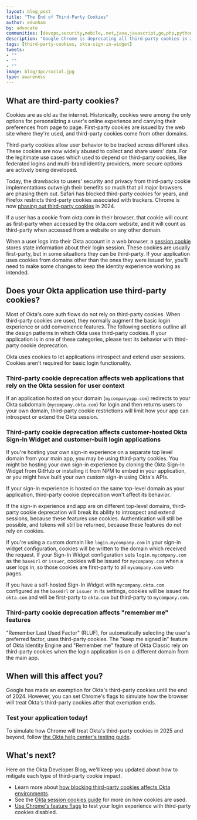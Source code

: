 ```yaml
---
layout: blog_post
title: "The End of Third-Party Cookies"
author: edunham
by: advocate
communities: [devops,security,mobile,.net,java,javascript,go,php,python,ruby]
description: "Google Chrome is deprecating all third-party cookies in 2024. How will this affect your Okta application, remember me features, and Okta Sign-In Widget?"
tags: [third-party-cookies, okta-sign-in-widget]
tweets:
- ""
- ""
- ""
image: blog/3pc/social.jpg
type: awareness
---
```


## What are third-party cookies?

Cookies are as old as the internet. Historically, cookies were among the only options for personalizing a user's online experience and carrying their preferences from page to page. First-party cookies are issued by the web site where they're used, and third-party cookies come from other domains. 

Third-party cookies allow user behavior to be tracked across different sites. These cookies are now widely abused to collect and share users' data. For the legitimate use cases which used to depend on third-party cookies, like federated logins and multi-brand identity providers, more secure options are actively being developed. 

Today, the drawbacks to users' security and privacy from third-party cookie implementations outweigh their benefits so much that all major browsers are phasing them out. Safari has blocked third-party cookies for years, and Firefox restricts third-party cookies associated with trackers. Chrome is now [phasing out third-party cookies](https://developers.google.com/privacy-sandbox/3pcd) in 2024. 

If a user has a cookie from okta.com in their browser, that cookie will count as first-party when accessed by the okta.com website, and it will count as third-party when accessed from a website on any other domain.

When a user logs into their Okta account in a web browser, a [session cookie](https://developer.okta.com/docs/guides/session-cookie/main/#about-okta-session-cookies) stores state information about their login session. These cookies are usually first-party, but in some situations they can be third-party. If your application uses cookies from domains other than the ones they were issued for, you'll need to make some changes to keep the identity experience working as intended. 


## Does your Okta application use third-party cookies? 

Most of Okta's core auth flows do not rely on third-party cookies. When third-party cookies are used, they normally augment the basic login experience or add convenience features. The following sections outline all the design patterns in which Okta uses third-party cookies. If your application is in one of these categories, please test its behavior with third-party cookie deprecation. 

Okta uses cookies to let applications introspect and extend user sessions. Cookies aren't required for basic login functionality. 

### Third-party cookie deprecation affects web applications that rely on the Okta session for user context

If an application hosted on your domain (`mycompanyapp.com`) redirects to your Okta subdomain (`mycompany.okta.com`) for login and then returns users to your own domain, third-party cookie restrictions will limit how your app can introspect or extend the Okta session. 

### Third-party cookie deprecation affects customer-hosted Okta Sign-In Widget and customer-built login applications

If you're hosting your own sign-in experience on a separate top level domain from your main app, you may be using third-party cookies. You might be hosting your own sign-in experience by cloning the Okta Sign-In Widget from GitHub or installing it from NPM to embed in your application, or you might have built your own custom sign-in using Okta's APIs. 

If your sign-in experience is hosted on the same top-level domain as your application, third-party cookie deprecation won't affect its behavior. 

If the sign-in experience and app are on different top-level domains, third-party cookie deprecation will break its ability to introspect and extend sessions, because these features use cookies. Authentication will still be possible, and tokens will still be returned, because these features do not rely on cookies. 

If you're using a custom domain like `login.mycompany.com` in your sign-in widget configuration, cookies will be written to the domain which received the request. If your Sign-In Widget configuration sets `login.mycompany.com` as the `baseUrl` or `issuer`, cookies will be issued for `mycompany.com` when a user logs in, so those cookies are first-party to all `mycompany.com` web pages.

If you have a self-hosted Sign-In Widget with `mycompany.okta.com` configured as the `baseUrl` or `issuer` in its settings, cookies will be issued for `okta.com` and will be first-party to `okta.com` but third-party to `mycompany.com`. 

### Third-party cookie deprecation affects "remember me" features

"Remember Last Used Factor" (RLUF), for automatically selecting the user's preferred factor, uses third-party cookies. The "keep me signed in" feature of Okta Identity Engine and "Remember me" feature of Okta Classic rely on third-party cookies when the login application is on a different domain from the main app.  

## When will this affect you? 

Google has made an exemption for Okta's third-party cookies until the end of 2024. However, you can set Chrome's flags to simulate how the browser will treat Okta's third-party cookies after that exemption ends. 

### Test your application today!

To simulate how Chrome will treat Okta's third-party cookies in 2025 and beyond, follow [the Okta help center's testing guide](https://support.okta.com/help/s/article/deprecation-of-3rd-party-cookies-in-google-chrome?language=en_US). 

## What's next? 

Here on the Okta Developer Blog, we'll keep you updated about how to mitigate each type of third-party cookie impact.

* Learn more about [how blocking third-party cookies affects Okta environments](https://support.okta.com/help/s/article/FAQ-How-Blocking-Third-Party-Cookies-Can-Potentially-Impact-Your-Okta-Environment?language=en_US).
* See the [Okta session cookies guide](https://developer.okta.com/docs/guides/session-cookie/main/) for more on how cookies are used.
* [Use Chrome's feature flags](https://support.okta.com/help/s/article/deprecation-of-3rd-party-cookies-in-google-chrome?language=en_US) to test your login experience with third-party cookies disabled.  
